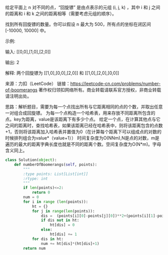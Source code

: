 给定平面上 n 对不同的点，“回旋镖” 是由点表示的元组 (i, j, k) ，其中 i 和 j 之间的距离和 i 和 k 之间的距离相等（需要考虑元组的顺序）。

找到所有回旋镖的数量。你可以假设 n 最大为 500，所有点的坐标在闭区间 [-10000, 10000] 中。

示例:

输入:
[[0,0],[1,0],[2,0]]

输出:
2

解释:
两个回旋镖为 [[1,0],[0,0],[2,0]] 和 [[1,0],[2,0],[0,0]]

来源：力扣（LeetCode）
链接：https://leetcode-cn.com/problems/number-of-boomerangs
著作权归领扣网络所有。商业转载请联系官方授权，非商业转载请注明出处。

思路：解析题目，需要为每一个点找出所有与它距离相同的点的个数，并取出任意一对组合成回旋镖。
为每一个点构造一个哈希表，用来存放不同距离所包含的点。key为距离，value是该距离下有多少个点。
给定一个点，在计算其他点与它之间的距离时，查找哈希表，如果该距离已经在哈希表中，则将该距离包含的点数+1，否则将该距离加入哈希表并置值为0（在计算每个距离下可以组成点的对数的时候排列组合为value*（value+1））
时间复杂度为O(NNm),N是点的对数，m是遍历的最大的距离字典长度也就是不同的距离个数。空间复杂度为O(N*m)。字母含义同上。
```python
class Solution(object):
    def numberOfBoomerangs(self, points):
        """
        :type points: List[List[int]]
        :rtype: int
        """
        if len(points)<=2:
            return 0
        num = 0
        for i in range (len(points)):
            ht = {}
            for j in range(len(points)):
                dis =  (points[i][0]-points[j][0])**2+(points[i][1]-points[j][1])**2
                if dis not in ht:
                    ht[dis] = 0
                else:
                    ht[dis] += 1
            for dis in ht:
                num += ht[dis]*(ht[dis]+1)   
        return num   
```
